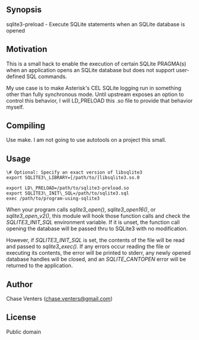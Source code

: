 ## Synopsis

sqlite3-preload - Execute SQLite statements when an SQLite database is opened

## Motivation

This is a small hack to enable the execution of certain SQLite PRAGMA(s) when
an application opens an SQLite database but does not support user-defined
SQL commands.

My use case is to make Asterisk's CEL SQLite logging run in something other
than fully synchronous mode. Until upstream exposes an option to control
this behavior, I will LD\_PRELOAD this .so file to provide that behavior
myself.

## Compiling

Use make. I am not going to use autotools on a project this small.

## Usage

	\# Optional: Specify an exact version of libsqlite3
	export SQLITE3\_LIBRARY=[/path/to/]libsqlite3.so.0

	export LD\_PRELOAD=/path/to/sqlite3-preload.so
	export SQLITE3\_INIT\_SQL=/path/to/sqlite3.sql
	exec /path/to/program-using-sqlite3

When your program calls *sqlite3\_open()*, *sqlite3\_open16()*,
or *sqlite3\_open\_v2()*, this module will hook those function calls and
check the *SQLITE3\_INIT\_SQL* environment variable. If it is unset, the
function call opening the database will be passed thru to SQLite3 with no
modification.

However, if *SQLITE3\_INIT\_SQL* is set, the contents of the file will
be read and passed to *sqlite3\_exec()*. If any errors occur reading the
file or executing its contents, the error will be printed to stderr, any
newly opened database handles will be closed, and an *SQLITE_CANTOPEN* error
will be returned to the application.

## Author

Chase Venters (chase.venters@gmail.com)

## License

Public domain

